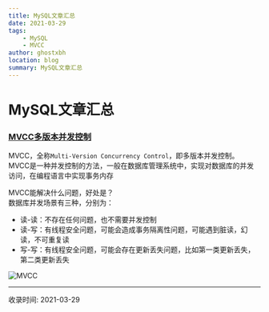 ```yaml
---
title: MySQL文章汇总
date: 2021-03-29
tags:
    - MySQL
    - MVCC
author: ghostxbh
location: blog
summary: MySQL文章汇总
---
```

# MySQL文章汇总

### [MVCC多版本并发控制](https://www.jianshu.com/p/8845ddca3b23)

MVCC，全称`Multi-Version Concurrency Control`，即多版本并发控制。
MVCC是一种并发控制的方法，一般在数据库管理系统中，实现对数据库的并发访问，在编程语言中实现事务内存

MVCC能解决什么问题，好处是？<br/>
数据库并发场景有三种，分别为：<br/>
- 读-读：不存在任何问题，也不需要并发控制
- 读-写：有线程安全问题，可能会造成事务隔离性问题，可能遇到脏读，幻读，不可重复读
- 写-写：有线程安全问题，可能会存在更新丢失问题，比如第一类更新丢失，第二类更新丢失

![MVCC](http://file.uzykj.com/3133209-be5885051c52fb6a.png)


---
收录时间: 2021-03-29

<Vssue :title="$title" />